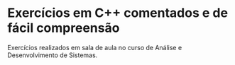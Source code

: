 # Exercícios em C++ comentados e de fácil compreensão
Exercícios realizados em sala de aula no curso de Análise e Desenvolvimento de Sistemas.

